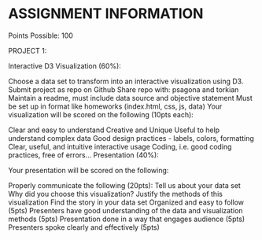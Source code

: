 # ASSIGNMENT INFORMATION
Points Possible: 100

PROJECT 1:

Interactive D3 Visualization (60%):

Choose a data set to transform into an interactive visualization using D3.
Submit project as repo on Github
Share repo with: psagona and torkian
Maintain a readme, must include data source and objective statement
Must be set up in format like homeworks (index.html, css, js, data)
Your visualization will be scored on the following (10pts each):

Clear and easy to understand
Creative and Unique
Useful to help understand complex data
Good design practices - labels, colors, formatting
Clear, useful, and intuitive interactive usage
Coding, i.e. good coding practices, free of errors…
Presentation (40%):

Your presentation will be scored on the following:

Properly communicate the following (20pts):
Tell us about your data set
Why did you choose this visualization?
Justify the methods of this visualization
Find the story in your data set
Organized and easy to follow (5pts)
Presenters have good understanding of the data and visualization methods (5pts)
Presentation done in a way that engages audience (5pts)
Presenters spoke clearly and effectively (5pts)